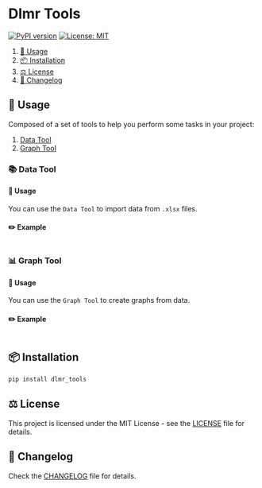 # Dlmr Tools
    
[![PyPI version](https://badge.fury.io/py/dlmr-tools.svg)](https://badge.fury.io/py/dlmr-tools)
[![License: MIT](https://img.shields.io/badge/License-MIT-yellow.svg)](https://opensource.org/licenses/MIT)

1. [🔧 Usage](#-usage)
2. [📦 Installation](#-installation)
3. [⚖️ License](#️-license)
4. [🔄 Changelog](#-changelog)

## 🔧 Usage

Composed of a set of tools to help you perform some tasks in your project:

1. [Data Tool](#-data-tool)
2. [Graph Tool](#-graph-tool)

### 📚 Data Tool

#### 🔧 Usage

You can use the `Data Tool` to import data from `.xlsx` files.

#### ✏️ Example

```python

```

### 📊 Graph Tool 

#### 🔧 Usage

You can use the `Graph Tool` to create graphs from data.

#### ✏️ Example

```python

```

## 📦 Installation

```bash
pip install dlmr_tools
```

## ⚖️ License

This project is licensed under the MIT License - see the [LICENSE](LICENSE.md) file for details.

## 🔄 Changelog

Check the [CHANGELOG](CHANGELOG.md) file for details.